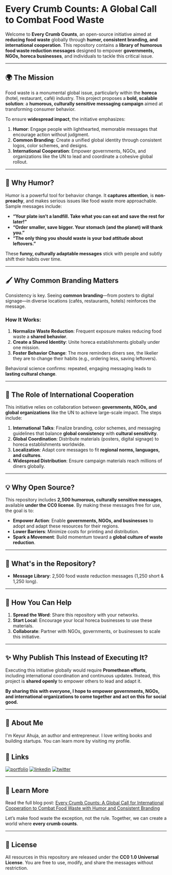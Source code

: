 # Every Crumb Counts: A Global Call to Combat Food Waste  

Welcome to **Every Crumb Counts**, an open-source initiative aimed at **reducing food waste** globally through **humor, consistent branding, and international cooperation**. This repository contains a **library of humorous food waste reduction messages** designed to empower **governments, NGOs, horeca businesses**, and individuals to tackle this critical issue.  

---

## 🌍 The Mission  
Food waste is a monumental global issue, particularly within the **horeca** (hotel, restaurant, café) industry. This project proposes a **bold, scalable solution**: a **humorous, culturally sensitive messaging campaign** aimed at transforming consumer behavior.  

To ensure **widespread impact**, the initiative emphasizes:  
1. **Humor**: Engage people with lighthearted, memorable messages that encourage action without judgment.  
2. **Common Branding**: Create a unified global identity through consistent logos, color schemes, and designs.  
3. **International Cooperation**: Empower governments, NGOs, and organizations like the UN to lead and coordinate a cohesive global rollout.  

---

## 🎯 Why Humor?  
Humor is a powerful tool for behavior change. It **captures attention**, is **non-preachy**, and makes serious issues like food waste more approachable. Sample messages include:  

- **“Your plate isn’t a landfill. Take what you can eat and save the rest for later!”**  
- **“Order smaller, save bigger. Your stomach (and the planet) will thank you.”**  
- **“The only thing you should waste is your bad attitude about leftovers.”**  

These **funny, culturally adaptable messages** stick with people and subtly shift their habits over time.  

---

## 🖌️ Why Common Branding Matters  
Consistency is key. Seeing **common branding**—from posters to digital signage—in diverse locations (cafés, restaurants, hotels) reinforces the message.  

### How It Works:  
1. **Normalize Waste Reduction**: Frequent exposure makes reducing food waste a **shared behavior**.  
2. **Create a Shared Identity**: Unite horeca establishments globally under one mission.  
3. **Foster Behavior Change**: The more reminders diners see, the likelier they are to change their habits (e.g., ordering less, saving leftovers).  

Behavioral science confirms: repeated, engaging messaging leads to **lasting cultural change**.

---

## 🤝 The Role of International Cooperation  
This initiative relies on collaboration between **governments, NGOs, and global organizations** like the UN to achieve large-scale impact. The steps include:  

1. **International Talks**: Finalize branding, color schemes, and messaging guidelines that balance **global consistency** with **cultural sensitivity**.  
2. **Global Coordination**: Distribute materials (posters, digital signage) to horeca establishments worldwide.  
3. **Localization**: Adapt core messages to fit **regional norms, languages, and cultures**.  
4. **Widespread Distribution**: Ensure campaign materials reach millions of diners globally.  

---

## 💡 Why Open Source?  
This repository includes **2,500 humorous, culturally sensitive messages**, available **under the CC0 license**. By making these messages free for use, the goal is to:  
- **Empower Action**: Enable **governments, NGOs, and businesses** to adopt and adapt these resources for their regions.  
- **Lower Barriers**: Minimize costs for printing and distribution.  
- **Spark a Movement**: Build momentum toward a **global culture of waste reduction**.  

---

## 📂 What's in the Repository?  
- **Message Library**: 2,500 food waste reduction messages (1,250 short & 1,250 long).  

---

## 🌟 How You Can Help  
1. **Spread the Word**: Share this repository with your networks.  
2. **Start Local**: Encourage your local horeca businesses to use these materials.  
3. **Collaborate**: Partner with NGOs, governments, or businesses to scale this initiative.  

---

## ✨ Why Publish This Instead of Executing It?  
Executing this initiative globally would require **Promethean efforts**, including international coordination and continuous updates. Instead, this project is **shared openly** to empower others to lead and adapt it.  

**By sharing this with everyone, I hope to empower governments, NGOs, and international organizations to come together and act on this for social good.**  

---

## 🚀 About Me
I'm Keyur Ahuja, an author and entrepreneur. I love writing books and building startups. You can learn more by visiting my profile.

## 🔗 Links
[![portfolio](https://img.shields.io/badge/my_portfolio-000?style=for-the-badge&logo=ko-fi&logoColor=white)](https://keyurahuja.com/)
[![linkedin](https://img.shields.io/badge/linkedin-0A66C2?style=for-the-badge&logo=linkedin&logoColor=white)](https://www.linkedin.com/in/keyur-ahuja/)
[![twitter](https://img.shields.io/badge/twitter-1DA1F2?style=for-the-badge&logo=twitter&logoColor=white)](https://twitter.com/KeyurAhuja)
 
---

## 💬 Learn More  
Read the full blog post: [Every Crumb Counts: A Global Call for International Cooperation to Combat Food Waste with Humor and Consistent Branding](#)  

Let’s make food waste the exception, not the rule. Together, we can create a world where **every crumb counts**.  

---

## 📜 License  
All resources in this repository are released under the **CC0 1.0 Universal License**. You are free to use, modify, and share the messages without restriction.
